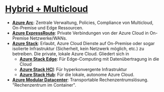 # [Hybrid + Multicloud]

* **[Azure Arc]**: Zentrale Verwaltung, Policies, Compliance von Multicloud, On-Premise und Edge Ressourcen.
* **[Azure ExpressRoute]**: Private Verbindungen von der Azure Cloud in On-Premise Netzwerke/WANs.
* **[Azure Stack]**<a name="stack"></a>: Erlaubt, Azure Cloud Dienste auf On-Premise oder sogar isolierte Infrastruktur (Sicherheit, kein Netzwerk möglich, etc.) zu betreiben. Die private, lokale Azure Cloud. Gliedert sich in
  * **[Azure Stack Edge]**: Für Edge-Computing mit Datenübertragung in die Cloud
  * **[Azure Stack HCI]**: Für hyperkonvergente Infrastruktur
  * **[Azure Stack Hub]**: Für die lokale, autonome Azure Cloud.
* **[Azure Modular Datacenter]**: Transportable Rechenzentrumslösung. "Rechenzentrum im Container".

[Hybrid + Multicloud]: https://azure.microsoft.com/de-de/services/#hybrid-multicloud
[Azure Arc]: https://azure.microsoft.com/de-de/services/azure-arc/
[Azure ExpressRoute]: https://azure.microsoft.com/de-de/services/expressroute/
[Azure Stack]: https://azure.microsoft.com/de-de/overview/azure-stack/
[Azure Stack Edge]: https://azure.microsoft.com/de-de/products/azure-stack/edge/
[Azure Stack HCI]: https://azure.microsoft.com/de-de/products/azure-stack/hci/
[Azure Stack Hub]: https://azure.microsoft.com/de-de/products/azure-stack/hub/
[Azure Modular Datacenter]: https://azure.microsoft.com/de-de/products/azure-modular-datacenter/
